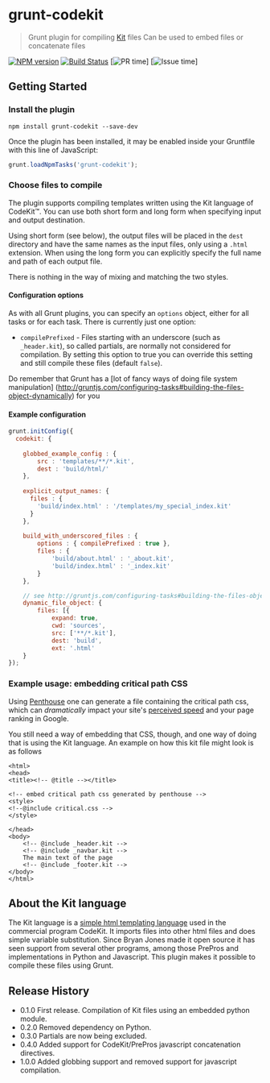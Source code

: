 # grunt-codekit
> Grunt plugin for compiling [Kit](http://incident57.com/codekit/help.html#kit) files
> Can be used to embed files or concatenate files

[![NPM version](https://badge.fury.io/js/grunt-codekit.svg)](http://badge.fury.io/js/grunt-codekit)
[![Build Status](https://travis-ci.org/fatso83/grunt-codekit.svg?branch=master)](https://travis-ci.org/fatso83/grunt-codekit)
[![PR time](http://issuestats.com/github/fatso83/grunt-codekit/badge/pr?style=flat)]
[![Issue time](http://issuestats.com/github/fatso83/grunt-codekit/badge/issue?style=flat)]

## Getting Started

### Install the plugin

```shell
npm install grunt-codekit --save-dev
```

Once the plugin has been installed, it may be enabled inside your Gruntfile with this line of JavaScript:

```js
grunt.loadNpmTasks('grunt-codekit');
```

### Choose files to compile

The plugin supports compiling templates written using the Kit language of CodeKit&trade;. You can use both short form
and long form when specifying input and output destination.

Using short form (see below), the output files will be placed in the `dest` directory
and have the same names as the input files, only using a `.html` extension. When using
the long form you can explicitly specify the full name and path of each output file.

There is nothing in the way of mixing and matching the two styles.

#### Configuration options
As with all Grunt plugins, you can specify an `options` object, either for all tasks 
or for each task. There is currently just one option:

- `compilePrefixed` - Files starting with an underscore (such as `_header.kit`), 
so called partials, are normally not considered for compilation. By setting this option
 to true you can override this setting and still compile these files (default `false`).

Do remember that Grunt has a [lot of fancy ways of doing file system manipulation]
(http://gruntjs.com/configuring-tasks#building-the-files-object-dynamically) for you


#### Example configuration

```js
grunt.initConfig({
  codekit: {
  
    globbed_example_config : {
        src : 'templates/**/*.kit',
        dest : 'build/html/'
    },
    
    explicit_output_names: {
      files : {
        'build/index.html' : '/templates/my_special_index.kit'
      }
    },
    
    build_with_underscored_files : {
        options : { compilePrefixed : true },
        files : {
            'build/about.html' : '_about.kit',
            'build/index.html' : '_index.kit'
        }
    },

    // see http://gruntjs.com/configuring-tasks#building-the-files-object-dynamically
    dynamic_file_object: {
        files: [{
            expand: true,
            cwd: 'sources',
            src: ['**/*.kit'],
            dest: 'build',
            ext: '.html'
    }
});
```

### Example usage: embedding critical path CSS
Using [Penthouse](https://github.com/fatso83/grunt-penthouse) one can generate a file containing the 
critical path css, which can *dramatically* impact your site's [perceived speed](http://addyosmani.com/blog/tag/critical-path-css/) and your page ranking in Google.

You still need a way of embedding that CSS, though, and one way of doing that is using the Kit language. An 
example on how this kit file might look is as follows

```
<html>
<head>
<title><!-- @title --></title>

<!-- embed critical path css generated by penthouse -->
<style>
<!--@include critical.css -->
</style>

</head>
<body>
    <!-- @include _header.kit -->
    <!-- @include _navbar.kit -->
    The main text of the page
    <!-- @include _footer.kit -->
</body>
</html>
```

## About the Kit language
The Kit language is a [simple html templating language](https://incident57.com/codekit/help.html#kit) used 
in the commercial program CodeKit. It imports files into other html files and does simple variable substitution. 
Since Bryan Jones made it open source it has seen support from several other programs, among those PrePros and 
implementations in Python and Javascript. This plugin makes it possible to compile these files using Grunt.

## Release History
- 0.1.0 First release. Compilation of Kit files using an embedded python module.
- 0.2.0 Removed dependency on Python.
- 0.3.0 Partials are now being excluded.
- 0.4.0 Added support for CodeKit/PrePros javascript concatenation directives.
- 1.0.0 Added globbing support and removed support for javascript compilation.
